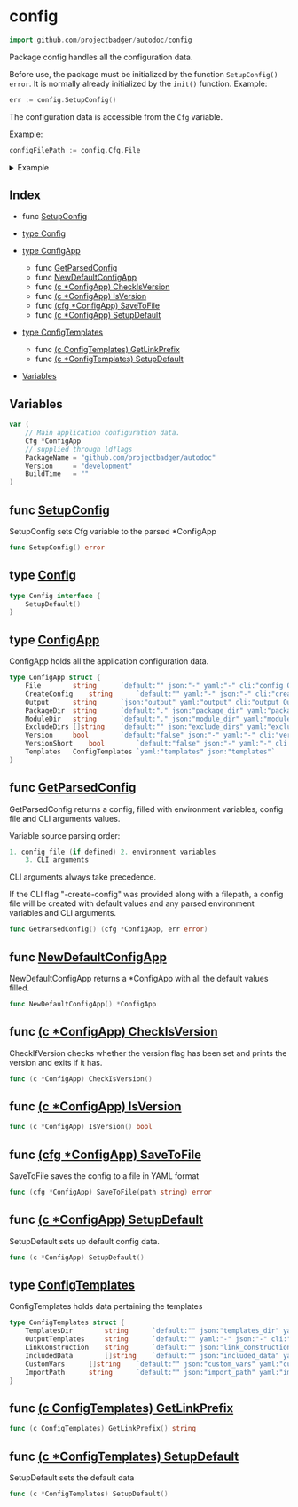 
# config

```go
import github.com/projectbadger/autodoc/config
```

Package config handles all the configuration data.

Before use, the package must be initialized by the function `SetupConfig() error`. It is normally already initialized by the `init()` function.
Example:

```go
err := config.SetupConfig()
```
The configuration data is accessible from the `Cfg` variable.

Example:

```go
configFilePath := config.Cfg.File
```


<details>
<summary>Example</summary>
<p>

```go
{

	fmt.Println(config.Cfg.PackageDir)

}
```
</p></details>

## Index

- func [SetupConfig](#func-setupconfig)

- [type Config](#config)
- [type ConfigApp](#configapp)
  - func [GetParsedConfig](#func-getparsedconfig)
  - func [NewDefaultConfigApp](#func-newdefaultconfigapp)
  - func [(c *ConfigApp) CheckIsVersion](#func--configapp-checkisversion)
  - func [(c *ConfigApp) IsVersion](#func--configapp-isversion)
  - func [(cfg *ConfigApp) SaveToFile](#func--configapp-savetofile)
  - func [(c *ConfigApp) SetupDefault](#func--configapp-setupdefault)
- [type ConfigTemplates](#configtemplates)
  - func [(c ConfigTemplates) GetLinkPrefix](#func--configtemplates-getlinkprefix)
  - func [(c *ConfigTemplates) SetupDefault](#func--configtemplates-setupdefault)
- [Variables](#variables)

## Variables
```go
var (
	// Main application configuration data.
	Cfg	*ConfigApp
	// supplied through ldflags
	PackageName	= "github.com/projectbadger/autodoc"
	Version		= "development"
	BuildTime	= ""
)
```

## func [SetupConfig](<config.go#L70>)

SetupConfig sets Cfg variable to the parsed *ConfigApp

```go
func SetupConfig() error
```


## type [Config](<config.go#L19>)
```go
type Config interface {
	SetupDefault()
}
```

## type [ConfigApp](<configApp.go#L11>)
ConfigApp holds all the application configuration data.
```go
type ConfigApp struct {
	File		string		`default:"" json:"-" yaml:"-" cli:"config Config file path\n     "`
	CreateConfig	string		`default:"" yaml:"-" json:"-" cli:"create-config Create a named default config file with cli parameters and environment variables.\n   "`
	Output		string		`json:"output" yaml:"output" cli:"output Output the generated documentation to file\n    "`
	PackageDir	string		`default:"." json:"package_dir" yaml:"package_dir" cli:"package Package directory filepath.\nThe contents of this directory will be parsed as a Go package\n      "`
	ModuleDir	string		`default:"." json:"module_dir" yaml:"module_dir" cli:"module Module directory filepath.\nThe contents of this directory will be parsed as a Go module\n      "`
	ExcludeDirs	[]string	`default:"" json:"exclude_dirs" yaml:"exclude_dirs" cli:"exclude Exclude directories from the package search.\nDefault:\n  node_nodules;.git\n      "`
	Version		bool		`default:"false" json:"-" yaml:"-" cli:"version Print version"`
	VersionShort	bool		`default:"false" json:"-" yaml:"-" cli:"v Print version"`
	Templates	ConfigTemplates	`yaml:"templates" json:"templates"`
}
```

## func [GetParsedConfig](<config.go#L46>)

GetParsedConfig returns a config, filled with
environment variables, config file and CLI arguments
values.

Variable source parsing order:
```go
1. config file (if defined)	2. environment variables
	3. CLI arguments

```
CLI arguments always take precedence.

If the CLI flag "-create-config" was provided along with
a filepath, a config file will be created with default
values and any parsed environment variables and CLI
arguments.

```go
func GetParsedConfig() (cfg *ConfigApp, err error)
```
## func [NewDefaultConfigApp](<config.go#L25>)

NewDefaultConfigApp returns a *ConfigApp with all the
default values filled.

```go
func NewDefaultConfigApp() *ConfigApp
```

## func [(c *ConfigApp) CheckIsVersion](<configApp.go#L29>)

CheckIfVersion checks whether the version flag has been
set and prints the version and exits if it has.

```go
func (c *ConfigApp) CheckIsVersion()
```
## func [(c *ConfigApp) IsVersion](<configApp.go#L23>)

```go
func (c *ConfigApp) IsVersion() bool
```
## func [(cfg *ConfigApp) SaveToFile](<configApp.go#L39>)

SaveToFile saves the config to a file in YAML format

```go
func (cfg *ConfigApp) SaveToFile(path string) error
```
## func [(c *ConfigApp) SetupDefault](<configApp.go#L51>)

SetupDefault sets up default config data.

```go
func (c *ConfigApp) SetupDefault()
```

## type [ConfigTemplates](<configTemplates.go#L4>)
ConfigTemplates holds data pertaining the templates
```go
type ConfigTemplates struct {
	TemplatesDir		string		`default:"" json:"templates_dir" yaml:"templates_dir" cli:"templates Templates directory filepath.\nThe templates within must have same names as the original ones:\n  doc.md, package.md, index.md, example.md, function.md, type.md\nDefault templates will be used instead the missing ones.\n      "`
	OutputTemplates		string		`default:"" yaml:"-" json:"-" cli:"output-templates Output template files to the provided directory path.\nIf empty, current working directory will be used.\n   "`
	LinkConstruction	string		`default:"" json:"link_construction" yaml:"link_construction" cli:"link-construction Links construction\n  Options: [ direct | github | gitlab | gitea ]\n      "`
	IncludedData		[]string	`default:"" json:"included_data" yaml:"included_data" cli:"included-data Data to be included in the rendered doc.\n  Options:\n    name,doc,examples,variables,constants,functions,function_examples,types,type_examples,type_functions,type_methods,index\n      " separator:","`
	CustomVars		[]string	`default:"" json:"custom_vars" yaml:"custom_vars" cli:"custom-vars Custom data to be included in the template overrides\n  Example:\n    -custom-vars var1=value1,var2=value2\n      " separator:","`
	ImportPath		string		`default:"" json:"import_path" yaml:"import_path" cli:"import-path Package import path. Will be parsed as a git server repository URL for links in the documentation.\n      "`
}
```

## func [(c ConfigTemplates) GetLinkPrefix](<configTemplates.go#L33>)

```go
func (c ConfigTemplates) GetLinkPrefix() string
```
## func [(c *ConfigTemplates) SetupDefault](<configTemplates.go#L14>)

SetupDefault sets the default data

```go
func (c *ConfigTemplates) SetupDefault()
```

